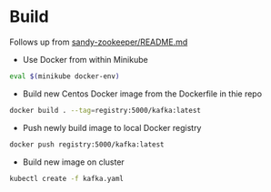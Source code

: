 # Build

Follows up from [sandy-zookeeper/README.md](https://github.com/Klazomenai/sandy-zookeeper)

 - Use Docker from within Minikube
```sh
eval $(minikube docker-env)
```

 - Build new Centos Docker image from the Dockerfile in thie repo
```sh
docker build . --tag=registry:5000/kafka:latest
```

 - Push newly build image to local Docker registry
```sh
docker push registry:5000/kafka:latest
```

 - Build new image on cluster
```sh
kubectl create -f kafka.yaml
```
